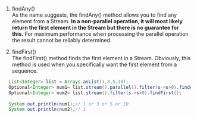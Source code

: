 1. findAny()  
As the name suggests, the findAny() method allows you to find any element from a Stream. **In a non-parallel operation, it will most likely return the first element in the Stream but there is no guarantee for this.**
For maximum performance when processing the parallel operation the result cannot be reliably determined.

2. findFirst()  
The findFirst() method finds the first element in a Stream. Obviously, this method is used when you specifically want the first element from a sequence.

```java
  List<Integer> list = Arrays.asList(1,3,5,10);
  Optional<Integer> num1= list.stream().parallel().filter(s->s>0).findAny();
  Optional<Integer> num2= list.stream().filter(s->s>0).findFirst();
		
  System.out.println(num1);// 1 or 3 or 5 or 10
  System.out.println(num2);// 1
```
